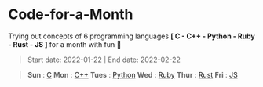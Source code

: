 # Code-for-a-Month

Trying out concepts of 6 programming languages **[ C - C++ - Python - Ruby - Rust - JS ]** for a month with fun 🧛

> Start date: 2022-01-22  | End date: 2022-02-22

> **Sun**  : [C](https://github.com/Saphall/Code-for-a-Month/tree/main/C)
> **Mon**  : [C++](https://github.com/Saphall/Code-for-a-Month/tree/main/C%2B%2B)
> **Tues** : [Python](https://github.com/Saphall/Code-for-a-Month/tree/main/Python)
> **Wed**  : [Ruby](https://github.com/Saphall/Code-for-a-Month/tree/main/Ruby)
> **Thur** : [Rust](https://github.com/Saphall/Code-for-a-Month/tree/main/Rust)
> **Fri**  : [JS](https://github.com/Saphall/Code-for-a-Month/tree/main/JS)
